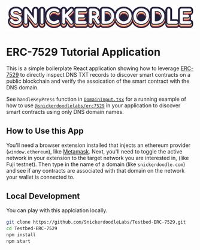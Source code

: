 [![Snickerdoodle Protocol](/src/snickerdoodle_horizontal_notab.png)](https://snickerdoodle.com)

# ERC-7529 Tutorial Application

This is a simple boilerplate React application showing how to leverage [ERC-7529](https://www.npmjs.com/package/@snickerdoodlelabs/erc7529) to directly inspect DNS TXT records to discover smart contracts on a public blockchain and verify the assoication of the smart contract with the DNS domain. 

See `handleKeyPress` function in [`DomainInput.tsx`](/src/DomainInput.tsx) for a running example of how to use [`@snickerdoodlelabs/erc7529`](https://www.npmjs.com/package/@snickerdoodlelabs/erc7529) in your application to discover smart contracts using only DNS domain names. 

## How to Use this App

You'll need a browser extension installed that injects an ethereum provider (`window.ethereum`), like [Metamask](https://metamask.io/). Next, you'll need to toggle the active network in your extension to the target network you are interested in, (like Fuji testnet). Then type in the name of a domain (like `snickerdoodle.com`) and see if any contracts are associated with that domain on the network your wallet is connected to. 

## Local Development

You can play with this applciation locally. 

```sh
git clone https://github.com/SnickerdoodleLabs/Testbed-ERC-7529.git
cd Testbed-ERC-7529
npm install
npm start
```
